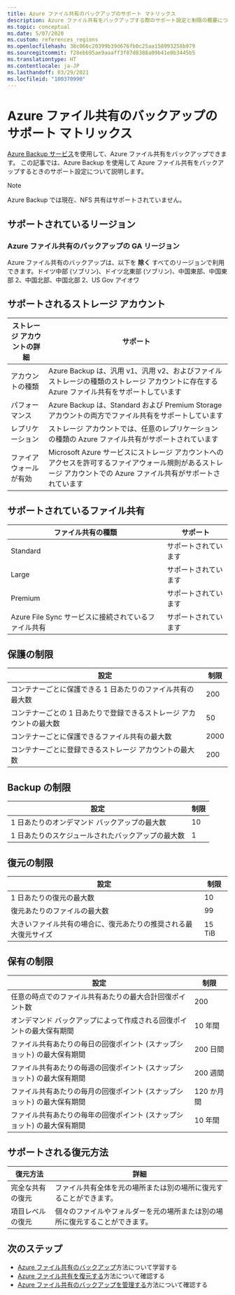 ```yaml
---
title: Azure ファイル共有のバックアップのサポート マトリックス
description: Azure ファイル共有をバックアップする際のサポート設定と制限の概要について説明します。
ms.topic: conceptual
ms.date: 5/07/2020
ms.custom: references_regions
ms.openlocfilehash: 38c066c20399b39d676fb0c25aa158993258b979
ms.sourcegitcommit: f28ebb95ae9aaaff3f87d8388a09b41e0b3445b5
ms.translationtype: HT
ms.contentlocale: ja-JP
ms.lasthandoff: 03/29/2021
ms.locfileid: "100370990"
---
```

# <a name="support-matrix-for-azure-file-share-backup"></a>Azure ファイル共有のバックアップのサポート マトリックス

[Azure Backup サービス](./backup-overview.md)を使用して、Azure ファイル共有をバックアップできます。 この記事では、Azure Backup を使用して Azure ファイル共有をバックアップするときのサポート設定について説明します。

> [!NOTE]
> Azure Backup では現在、NFS 共有はサポートされていません。

## <a name="supported-regions"></a>サポートされているリージョン

### <a name="ga-regions-for-azure-file-shares-backup"></a>Azure ファイル共有のバックアップの GA リージョン

Azure ファイル共有のバックアップは、以下を **除く** すべてのリージョンで利用できます。ドイツ中部 (ソブリン)、ドイツ北東部 (ソブリン)、中国東部、中国東部 2、中国北部、中国北部 2、US Gov アイオワ

## <a name="supported-storage-accounts"></a>サポートされるストレージ アカウント

| ストレージ アカウントの詳細 | サポート                                                      |
| ------------------------ | ------------------------------------------------------------ |
| アカウントの種類            | Azure Backup は、汎用 v1、汎用 v2、およびファイル ストレージの種類のストレージ アカウントに存在する Azure ファイル共有をサポートしています |
| パフォーマンス              | Azure Backup は、Standard および Premium Storage アカウントの両方でファイル共有をサポートしています |
| レプリケーション              | ストレージ アカウントでは、任意のレプリケーションの種類の Azure ファイル共有がサポートされています |
| ファイアウォールが有効         | Microsoft Azure サービスにストレージ アカウントへのアクセスを許可するファイアウォール規則があるストレージ アカウントでの Azure ファイル共有がサポートされています|

## <a name="supported-file-shares"></a>サポートされているファイル共有

| ファイル共有の種類                                   | サポート   |
| -------------------------------------------------- | --------- |
| Standard                                           | サポートされています |
| Large                                              | サポートされています |
| Premium                                            | サポートされています |
| Azure File Sync サービスに接続されているファイル共有 | サポートされています |

## <a name="protection-limits"></a>保護の制限

| 設定                                                      | 制限 |
| ------------------------------------------------------------ | ----- |
| コンテナーごとに保護できる 1 日あたりのファイル共有の最大数| 200   |
| コンテナーごとの 1 日あたりで登録できるストレージ アカウントの最大数 | 50    |
| コンテナーごとに保護できるファイル共有の最大数 | 2000   |
| コンテナーごとに登録できるストレージ アカウントの最大数 | 200   |

## <a name="backup-limits"></a>Backup の制限

| 設定                                      | 制限 |
| -------------------------------------------- | ----- |
| 1 日あたりのオンデマンド バックアップの最大数 | 10   |
| 1 日あたりのスケジュールされたバックアップの最大数 | 1     |

## <a name="restore-limits"></a>復元の制限

| 設定                                                      | 制限   |
| ------------------------------------------------------------ | ------- |
| 1 日あたりの復元の最大数                           | 10      |
| 復元あたりのファイルの最大数                         | 99      |
| 大きいファイル共有の場合に、復元あたりの推奨される最大復元サイズ | 15 TiB |

## <a name="retention-limits"></a>保有の制限

| 設定                                                      | 制限    |
| ------------------------------------------------------------ | -------- |
| 任意の時点でのファイル共有あたりの最大合計回復ポイント数 | 200      |
| オンデマンド バックアップによって作成される回復ポイントの最大保有期間 | 10 年間 |
| ファイル共有あたりの毎日の回復ポイント (スナップショット) の最大保有期間| 200 日間 |
| ファイル共有あたりの毎週の回復ポイント (スナップショット) の最大保有期間 | 200 週間 |
| ファイル共有あたりの毎月の回復ポイント (スナップショット) の最大保有期間 | 120 か月間 |
| ファイル共有あたりの毎年の回復ポイント (スナップショット) の最大保有期間 | 10 年間 |

## <a name="supported-restore-methods"></a>サポートされる復元方法

| 復元方法     | 詳細                                                      |
| ------------------ | ------------------------------------------------------------ |
| 完全な共有の復元 | ファイル共有全体を元の場所または別の場所に復元することができます。 |
| 項目レベルの復元 | 個々のファイルやフォルダーを元の場所または別の場所に復元することができます。 |

## <a name="next-steps"></a>次のステップ

* [Azure ファイル共有のバックアップ](backup-afs.md)方法について学習する
* [Azure ファイル共有を復元する](restore-afs.md)方法について確認する
* [Azure ファイル共有のバックアップを管理する](manage-afs-backup.md)方法について確認する
